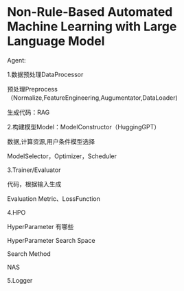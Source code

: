 # Non-Rule-Based Automated Machine Learning with Large Language Model

Agent:

1.数据预处理DataProcessor 

预处理Preprocess（Normalize,FeatureEngineering,Augumentator,DataLoader)

生成代码：RAG

2.构建模型Model：ModelConstructor（HuggingGPT）

数据,计算资源,用户条件模型选择

ModelSelector，Optimizer，Scheduler

3.Trainer/Evaluator

代码，根据输入生成

Evaluation Metric、LossFunction

4.HPO

HyperParameter 有哪些

HyperParameter Search Space

Search Method

NAS 

5.Logger
